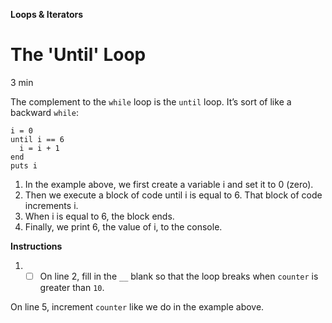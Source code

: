 **Loops & Iterators**

# The 'Until' Loop

3 min

The complement to the ``while`` loop is the ``until`` loop. It’s sort of like a backward ``while``:

```
i = 0
until i == 6
  i = i + 1
end
puts i
```

1. In the example above, we first create a variable i and set it to 0 (zero).
2. Then we execute a block of code until i is equal to 6. That block of code increments i.
3. When i is equal to 6, the block ends.
4. Finally, we print 6, the value of i, to the console.
   
**Instructions**
1. - [ ] On line 2, fill in the ``__`` blank so that the loop breaks when ``counter`` is greater than ``10``.

On line 5, increment ``counter`` like we do in the example above.